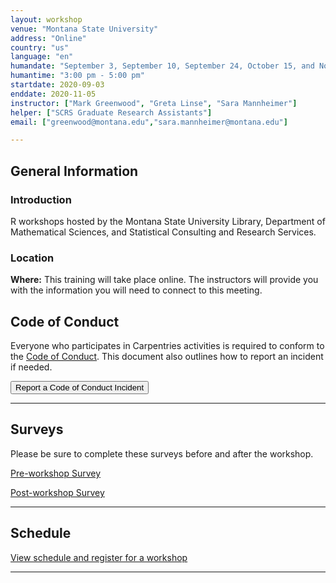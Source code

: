 ```yaml
---
layout: workshop     
venue: "Montana State University"      
address: "Online"     
country: "us"     
language: "en"    
humandate: "September 3, September 10, September 24, October 15, and November 5, 2020"   
humantime: "3:00 pm - 5:00 pm"    
startdate: 2020-09-03     
enddate: 2020-11-05       
instructor: ["Mark Greenwood", "Greta Linse", "Sara Mannheimer"] 
helper: ["SCRS Graduate Research Assistants"]    
email: ["greenwood@montana.edu","sara.mannheimer@montana.edu"]   

---
```


<h2 id="general">General Information</h2>

<h3 id="introduction">Introduction</h3>

R workshops hosted by the Montana State University Library, Department of Mathematical Sciences, and Statistical Consulting and Research Services.



<h3 id="location">Location</h3>

<p id="where">
  <strong>Where:</strong> This training will take place online.
  The instructors will provide you with the information you will need to connect to this meeting.
</p>


<h2 id="code-of-conduct">Code of Conduct</h2>

<p>
Everyone who participates in Carpentries activities is required to conform to the <a href="https://docs.carpentries.org/topic_folders/policies/code-of-conduct.html">Code of Conduct</a>. This document also outlines how to report an incident if needed.
</p>

<p class="text-center">
  <a href="https://goo.gl/forms/KoUfO53Za3apOuOK2">
    <button type="button" class="btn btn-info">Report a Code of Conduct Incident</button>
  </a>
</p>
<hr/>



<h2 id="surveys">Surveys</h2>
<p>Please be sure to complete these surveys before and after the workshop.</p>
<p><a href="{{ site.pre_survey }}{{ site.github.project_title }}">Pre-workshop Survey</a></p>
<p><a href="{{ site.post_survey }}{{ site.github.project_title }}">Post-workshop Survey</a></p>

<hr/>


<h2 id="schedule">Schedule</h2>

<a href="https://calendar.lib.montana.edu/calendar/workshops/?cid=707&t=d&d=0000-00-00&cal=707&ct=43429&inc=0"> View schedule and register for a workshop </a>

<hr/>
